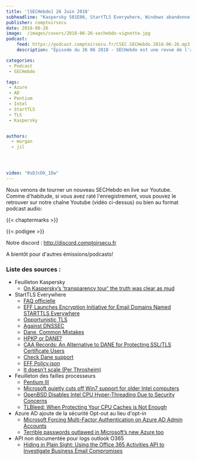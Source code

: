 ```yaml
---
title: '[SECHebdo] 26 Juin 2018'
subheadline: "Kaspersky S01E06, StartTLS Everywhere, Windows abandonne le Pentium III, Sécurité opt-out, etc."
publisher: comptoirsecu
date: 2018-06-26
image:  /images/covers/2018-06-26-sechebdo-vignette.jpg
podcast:
    feed: https://podcast.comptoirsecu.fr/CSEC.SECHebdo.2018-06-26.mp3
    description: "Épisode du 26 06 2018 - SECHebdo est une revue de l'actualité cybersécurité réalisée en live sur Youtube, généralement le mardi soir."

categories:
 - Podcast
 - SECHebdo

tags:
 - Azure
 - AD
 - Pentium
 - Intel
 - StartTLS
 - TLS
 - Kaspersky


authors:
  - morgan
  - jil




video: "0sDJcDk_1Dw"
---
```


Nous venons de tourner un nouveau SECHebdo en live sur Youtube. Comme d'habitude, si vous avez raté l'enregistrement, vous pouvez le retrouver sur notre chaîne Youtube (vidéo ci-dessus) ou bien au format podcast audio:

{{< chaptermarks >}}

{{< podigee >}}

Notre discord : <http://discord.comptoirsecu.fr>

A bientôt pour d'autres émissions/podcasts!

### Liste des sources :

* Feuilleton Kaspersky
    * [On Kaspersky’s 'transparency tour' the truth was clear as mud](https://www.theregister.co.uk/2018/06/26/kaspersky_transparency_tour/)
* StartTLS Everywhere
    * [FAQ officielle](https://www.starttls-everywhere.org/faq/)
    * [EFF Launches Encryption Initiative for Email Domains Named STARTTLS Everywhere](https://www.bleepingcomputer.com/news/security/eff-launches-encryption-initiative-for-email-domains-named-starttls-everywhere/)
    * [Opportunistic TLS](https://en.wikipedia.org/wiki/Opportunistic_TLS)
    * [Against DNSSEC](https://sockpuppet.org/blog/2015/01/15/against-dnssec/)
    * [Dane, Common Mistakes](https://dane.sys4.de/common_mistakes)
    * [HPKP or DANE?](https://kanarip.wordpress.com/2016/07/14/hpkp-or-dane/)
    * [CAA Records: An Alternative to DANE for Protecting SSL/TLS Certificate Users](https://www.farsightsecurity.com/2017/08/25/stsauver-caa-records-farsight/)
    * [Check Dane support](https://check.sidnlabs.nl/dane/)
    * [EFF Policy.json](https://dl.eff.org/starttls-everywhere/policy.json)
    * [It doesn't scale (Per Throsheim)](https://twitter.com/thorsheim/status/1011501203598004226)
* Feuilleton des failles processeurs
    * [Pentium III](https://fr.wikipedia.org/wiki/Pentium_III)
    * [Microsoft quietly cuts off Win7 support for older Intel computers](https://www.computerworld.com/article/3282066/microsoft-windows/microsoft-quietly-cuts-off-win7-support-for-older-intel-computers.html)
    * [OpenBSD Disables Intel CPU Hyper-Threading Due to Security Concerns](https://www.bleepingcomputer.com/news/security/openbsd-disables-intel-cpu-hyper-threading-due-to-security-concerns/)
    * [TLBleed: When Protecting Your CPU Caches is Not Enough](https://www.blackhat.com/us-18/briefings/schedule/#tlbleed-when-protecting-your-cpu-caches-is-not-enough-10149)
* Azure AD ajoute de la sécurité Opt-out au lieu d'opt-in
    * [Microsoft Forcing Multi-Factor Authentication on Azure AD Admin Accounts](https://www.bleepingcomputer.com/news/security/microsoft-forcing-multi-factor-authentication-on-azure-ad-admin-accounts/)
    * [Terrible passwords outlawed in Microsoft’s new Azure too](https://nakedsecurity.sophos.com/2018/06/25/terrible-passwords-outlawed-in-microsofts-new-azure-tool/)
* API non documentée pour logs outlook O365
    * [Hiding in Plain Sight: Using the Office 365 Activities API to Investigate Business Email Compromises](https://nakedsecurity.sophos.com/2018/06/25/terrible-passwords-outlawed-in-microsofts-new-azure-tool/)
